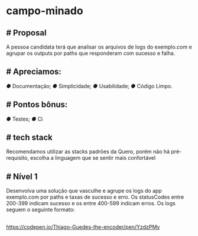 # campo-minado

## # Proposal
A pessoa candidata terá que analisar os arquivos de logs do exemplo.com e agrupar os
outputs por paths que responderam com sucesso e falha.
## # Apreciamos:
 *●* Documentação;
 *●* Simplicidade;
 *●* Usabilidade;
 *●* Código Limpo.
## # Pontos bônus:
 *●* Testes;
 *●* Ci
## # tech stack
Recomendamos utilizar as stacks padrões da Quero, porém não há pré-requisito, escolha a
linguagem que se sentir mais confortável 
## # Nível 1
Desenvolva uma solução que vasculhe e agrupe os logs do app exemplo.com por paths e
taxas de sucesso e erro. Os statusCodes entre 200-399 indicam sucesso e os entre
400-599 indicam erros. Os logs seguem o seguinte formato:


##

https://codepen.io/Thiago-Guedes-the-encoder/pen/YzdzPMy
